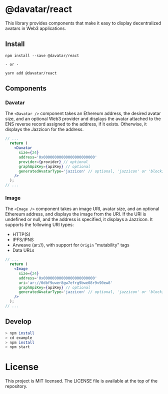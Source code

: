 # @davatar/react
This library provides components that make it easy to display decentralized avatars in Web3 applications.

## Install

```
npm install --save @davatar/react

- or -

yarn add @davatar/react
```

## Components

### Davatar
The `<Davatar />` component takes an Ethereum address, the desired avatar size, and an optional Web3 provider and displays the avatar attached to the ENS reverse record assigned to the address, if it exists. Otherwise, it displays the Jazzicon for the address.

```jsx
// ...
  return (
    <Davatar
      size={24}
      address='0x00000000000000000000000'
      provider={provider} // optional
      graphApiKey={apiKey} // optional
      generatedAvatarType='jazzicon' // optional, 'jazzicon' or 'blockies'
    />
  );
// ...
```

### Image
The `<Image />` component takes an image URI, avatar size, and an optional Ethereum address, and displays the image from the URI. If the URI is undefined or null, and the address is specified, it displays a Jazzicon. It supports the following URI types:

- HTTP(S)
- IPFS/IPNS
- Arweave (ar://), with support for `Origin` "mutability" tags
- Data URLs

```jsx
// ...
  return (
    <Image
      size={24}
      address='0x00000000000000000000000'
      uri='ar://0dbf9uwer8gw7efrg9bwe08r9v90ew8'
      graphApiKey={apiKey} // optional
      generatedAvatarType='jazzicon' // optional, 'jazzicon' or 'blockies'
    />
  );
// ...
```

## Develop

```bash
> npm install
> cd example
> npm install
> npm start
```

# License
This project is MIT licensed. The LICENSE file is available at the top of the repository.

